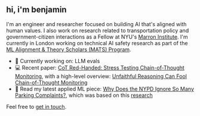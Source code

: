 ## hi, i'm benjamin

I'm an engineer and researcher focused on building AI that's aligned with human values. I also work on research related to transportation policy and government-citizen interactions as a Fellow at NYU's [Marron Institute](https://marroninstitute.nyu.edu/). I'm currently in London working on technical AI safety research as part of the [ML Alignment & Theory Scholars (MATS) Program](https://www.matsprogram.org).

- 🌱 Currently working on: LLM evals
- 💻 Recent paper: [CoT Red-Handed: Stress Testing Chain-of-Thought Monitoring](https://arxiv.org/abs/2505.23575), with a high-level overview: [Unfaithful Reasoning Can Fool Chain-of-Thought Monitoring](https://www.alignmentforum.org/posts/QYAfjdujzRv8hx6xo/unfaithful-reasoning-can-fool-chain-of-thought-monitoring)
- 🚦 Read my latest applied ML piece: [Why Does the NYPD Ignore So Many Parking Complaints?](https://www.vitalcitynyc.org/articles/illegal-parking-and-failed-governance-ai-study-of-nypd-enforcement), which was based on this [research](https://papers.ssrn.com/sol3/papers.cfm?abstract_id=4974275)

Feel free to [get in touch](mailto:github@benjaminarnav.com).
